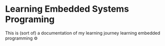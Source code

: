 # Learning Embedded Systems Programing

This is (sort of) a documentation of my learning journey learning
embedded programming ⚙️
